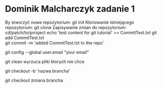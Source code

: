 # Dominik Malcharczyk zadanie 1 

By stworzyć nowe repozytorium: git init
Klonowanie istniejącego repozytorium: git clone <repo url>
Zapisywanie zmian do repozytorium: cd/patch/to/prroject
echo 'test content for git tutorial' >> CommitTest.txt
git add CommitTest.txt     
git commit -m 'added CommitTest.txt to the repo'

git config --global user.email "your email"

git clean wyrzuca pliki ktorych nie chce

git checkout -b 'nazwa brancha'

git checkout zmiana brancha
